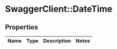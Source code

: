 # SwaggerClient::DateTime

## Properties
Name | Type | Description | Notes
------------ | ------------- | ------------- | -------------

